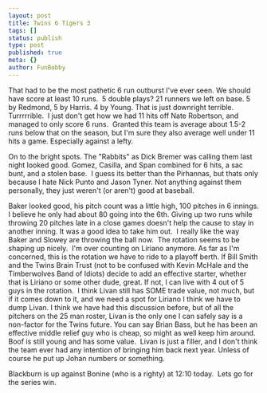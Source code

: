 ```yaml
---
layout: post
title: Twins 6 Tigers 3
tags: []
status: publish
type: post
published: true
meta: {}
author: FunBobby
---
```

That had to be the most pathetic 6 run outburst I've ever seen. We should have score at least 10 runs.  5 double plays? 21 runners we left on base. 5 by Redmond, 5 by Harris. 4 by Young. That is just downright terrible. Turrrrrible.  I just don't get how we had 11 hits off Nate Robertson, and managed to only score 6 runs.  Granted this team is average about 1.5-2 runs below that on the season, but I'm sure they also average well under 11 hits a game. Especially against a lefty.

On to the bright spots. The "Rabbits" as Dick Bremer was calling them last night looked good. Gomez, Casilla, and Span combined for 6 hits, a sac bunt, and a stolen base.  I guess its better than the Pirhannas, but thats only because I hate Nick Punto and Jason Tyner. Not anything against them personally, they just weren't (or aren't) good at baseball.

Baker looked good, his pitch count was a little high, 100 pitches in 6 innings. I believe he only had about 80 going into the 6th. Giving up two runs while throwing 20 pitches late in a close games doesn't help the cause to stay in another inning. It was a good idea to take him out.  I really like the way Baker and Slowey are throwing the ball now.  The rotation seems to be shaping up nicely.  I'm over counting on Liriano anymore. As far as I'm concerned, this is the rotation we have to ride to a playoff berth. If Bill Smith and the Twins Brain Trust (not to be confused with Kevin McHale and the Timberwolves Band of Idiots) decide to add an effective starter, whether that is Liriano or some other dude, great. If not, I can live with 4 out of 5 guys in the rotation.  I think Livan still has SOME trade value, not much, but if it comes down to it, and we need a spot for Liriano I think we have to dump Livan. I think we have had this discussion before, but of all the pitchers on the 25 man roster, Livan is the only one I can safely say is a non-factor for the Twins future. You can say Brian Bass, but he has been an effective middle relief guy who is cheap, so might as well keep him around. Boof is still young and has some value.  Livan is just a filler, and I don't think the team ever had any intention of bringing him back next year. Unless of course he put up Johan numbers or something.

Blackburn is up against Bonine (who is a righty) at 12:10 today.  Lets go for the series win.
